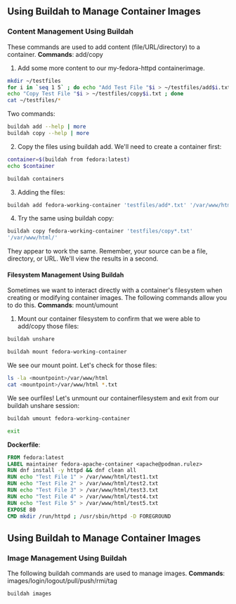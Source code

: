 ## Using Buildah to Manage Container Images

### Content Management Using Buildah
These commands are used to add content (file/URL/directory) to a container.
**Commands**: add/copy
1. Add some more content to our my-fedora-httpd containerimage.

```bash
mkdir ~/testfiles
for i in `seq 1 5` ; do echo "Add Test File "$i > ~/testfiles/add$i.txt ;
echo "Copy Test File "$i > ~/testfiles/copy$i.txt ; done
cat ~/testfiles/*
```
Two commands:
```bash
buildah add --help | more
buildah copy --help | more
```
2. Copy the files using buildah add. We'll need to create a container first:
```bash
container=$(buildah from fedora:latest)
echo $container
```
```bash
buildah containers
```
3. Adding the files:
```bash
buildah add fedora-working-container 'testfiles/add*.txt' '/var/www/html/'
```
4. Try the same using buildah copy:
```bash
buildah copy fedora-working-container 'testfiles/copy*.txt'
'/var/www/html/'
```
They appear to work the same. Remember, your source can be a file, directory, or URL. We'll view the results in
a second.

#### Filesystem Management Using Buildah
Sometimes we want to interact directly with a container's filesystem when creating or modifying container
images. The following commands allow you to do this.
**Commands**: mount/umount
1. Mount our container filesystem to confirm that we were able to add/copy those files:
```bash
buildah unshare
```
```bash
buildah mount fedora-working-container
```
We see our mount point.
Let's check for those files:
```bash
ls -la <mountpoint>/var/www/html
cat <mountpoint>/var/www/html *.txt
```
We see ourfiles!
Let's unmount our containerfilesystem and exit from our buildah unshare session:
```bash
buildah umount fedora-working-container
```
```bash
exit
```


**Dockerfile**:
```Dockerfile
FROM fedora:latest
LABEL maintainer fedora-apache-container <apache@podman.rulez>
RUN dnf install -y httpd && dnf clean all
RUN echo "Test File 1" > /var/www/html/test1.txt
RUN echo "Test File 2" > /var/www/html/test2.txt
RUN echo "Test File 3" > /var/www/html/test3.txt
RUN echo "Test File 4" > /var/www/html/test4.txt
RUN echo "Test File 5" > /var/www/html/test5.txt
EXPOSE 80
CMD mkdir /run/httpd ; /usr/sbin/httpd -D FOREGROUND
```

## Using Buildah to Manage Container Images

### Image Management Using Buildah
The following buildah commands are used to manage images.
**Commands**: images/login/logout/pull/push/rmi/tag
```bash
buildah images
```

